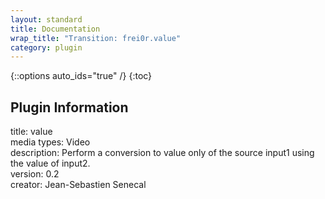 ```yaml
---
layout: standard
title: Documentation
wrap_title: "Transition: frei0r.value"
category: plugin
---
```

{::options auto_ids="true" /}
{:toc}

## Plugin Information

title: value  
media types:
Video  
description: Perform a conversion to value only of the source input1 using the value of input2.  
version: 0.2  
creator: Jean-Sebastien Senecal  
